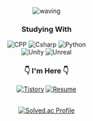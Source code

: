 

<div align="center">
  
![waving](https://capsule-render.vercel.app/api?type=waving&height=200&text=JangHanjun&fontSize=40&fontAlign=80&fontAlignY=40&desc=@husk321&descAlign=88&color=gradient)


### Studying With
  
<img alt="CPP" src ="https://img.shields.io/badge/CPP-00599C.svg?&style=for-the-badge&logo=c%2B%2B&&logoColor=white"/>
<img alt="Csharp" src ="https://img.shields.io/badge/CSharp-39477F.svg?&style=for-the-badge&logo=Csharp&logoColor=white"/>
<img alt="Python" src ="https://img.shields.io/badge/Python-3776AB.svg?&style=for-the-badge&logo=Python&logoColor=white"/>
  
<br>
  
<img alt="Unity" src ="https://img.shields.io/badge/Unity-57b9d3.svg?&style=for-the-badge&logo=Unity&logoColor=white"/>
<img alt="Unreal" src ="https://img.shields.io/badge/Unreal-0E1128.svg?&style=for-the-badge&logo=UnrealEngine&logoColor=white"/>


### 👇 I'm Here 👇
<a href="https://husk321.tistory.com/"><img alt="Tistory" src ="https://img.shields.io/badge/Tistory-20C997.svg?&style=for-the-badge&logo=Blogger&logoColor=white"/></a> <a href="https://past-airbus-17b.notion.site/Resume-22bb4bf29dd74192a200440bc03171fe"><img alt="Resume" src ="https://img.shields.io/badge/Resume-000000.svg?&style=for-the-badge&logo=Notion&logoColor=white"/></a>
<br>
<br>

[![Solved.ac Profile](http://mazassumnida.wtf/api/v2/generate_badge?boj=husk321)](https://solved.ac/husk321/)
<br/>
</div>
